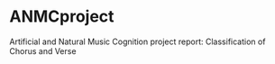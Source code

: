 # ANMCproject
Artificial and Natural Music Cognition project report: Classification of Chorus and Verse

